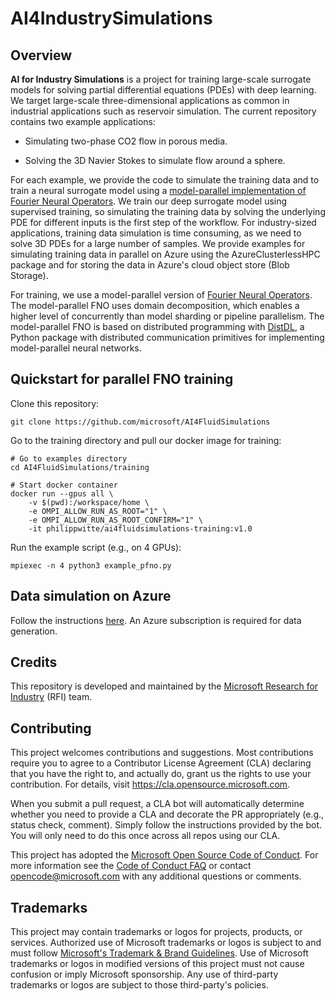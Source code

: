 # AI4IndustrySimulations

## Overview

**AI for Industry Simulations** is a project for training large-scale surrogate models for solving partial differential equations (PDEs) with deep learning. We target large-scale three-dimensional applications as common in industrial applications such as reservoir simulation. The current repository contains two example applications:

- Simulating two-phase CO2 flow in porous media.

- Solving the 3D Navier Stokes to simulate flow around a sphere.

For each example, we provide the code to simulate the training data and to train a neural surrogate model using a [model-parallel implementation of Fourier Neural Operators](https://arxiv.org/abs/2204.01205). We train our deep surrogate model using supervised training, so simulating the training data by solving the underlying PDE for different inputs is the first step of the workflow. For industry-sized applications, training data simulation is time consuming, as we need to solve 3D PDEs for a large number of samples. We provide examples for simulating training data in parallel on Azure using the AzureClusterlessHPC package and for storing the data in Azure's cloud object store (Blob Storage).

For training, we use a model-parallel version of [Fourier Neural Operators](https://arxiv.org/pdf/2010.08895.pdf). The model-parallel FNO uses domain decomposition, which enables a higher level of concurrently than model sharding or pipeline parallelism. The model-parallel FNO is based on distributed programming with [DistDL](https://github.com/distdl/distdl), a Python package with distributed communication primitives for implementing model-parallel neural networks.


## Quickstart for parallel FNO training

Clone this repository:

```
git clone https://github.com/microsoft/AI4FluidSimulations
```

Go to the training directory and pull our docker image for training:

```
# Go to examples directory
cd AI4FluidSimulations/training

# Start docker container
docker run --gpus all \
    -v $(pwd):/workspace/home \
    -e OMPI_ALLOW_RUN_AS_ROOT="1" \
    -e OMPI_ALLOW_RUN_AS_ROOT_CONFIRM="1" \
    -it philippwitte/ai4fluidsimulations-training:v1.0
```

Run the example script (e.g., on 4 GPUs):

```
mpiexec -n 4 python3 example_pfno.py
```

## Data simulation on Azure

Follow the instructions [here](https://github.com/microsoft/AI4FluidSimulations/tree/main/simulation). An Azure subscription is required for data generation.

## Credits

This repository is developed and maintained by the [Microsoft Research for Industry](https://www.microsoft.com/en-us/research/group/research-for-industry/) (RFI) team.


## Contributing

This project welcomes contributions and suggestions.  Most contributions require you to agree to a
Contributor License Agreement (CLA) declaring that you have the right to, and actually do, grant us
the rights to use your contribution. For details, visit https://cla.opensource.microsoft.com.

When you submit a pull request, a CLA bot will automatically determine whether you need to provide
a CLA and decorate the PR appropriately (e.g., status check, comment). Simply follow the instructions
provided by the bot. You will only need to do this once across all repos using our CLA.

This project has adopted the [Microsoft Open Source Code of Conduct](https://opensource.microsoft.com/codeofconduct/).
For more information see the [Code of Conduct FAQ](https://opensource.microsoft.com/codeofconduct/faq/) or
contact [opencode@microsoft.com](mailto:opencode@microsoft.com) with any additional questions or comments.

## Trademarks

This project may contain trademarks or logos for projects, products, or services. Authorized use of Microsoft 
trademarks or logos is subject to and must follow 
[Microsoft's Trademark & Brand Guidelines](https://www.microsoft.com/en-us/legal/intellectualproperty/trademarks/usage/general).
Use of Microsoft trademarks or logos in modified versions of this project must not cause confusion or imply Microsoft sponsorship.
Any use of third-party trademarks or logos are subject to those third-party's policies.
